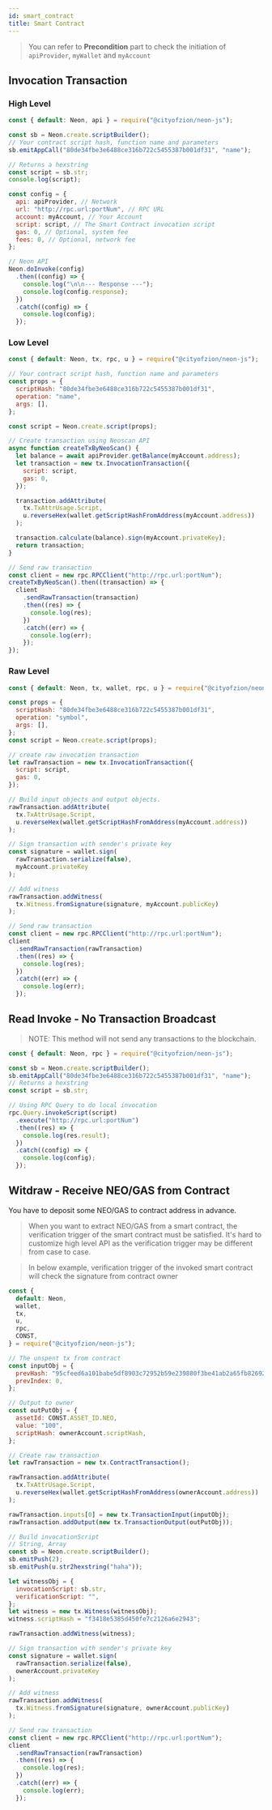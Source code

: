 ```yaml
---
id: smart_contract
title: Smart Contract
---
```


> You can refer to **Precondition** part to check the initiation of
> `apiProvider`, `myWallet` and `myAccount`

## Invocation Transaction

### High Level

```javascript
const { default: Neon, api } = require("@cityofzion/neon-js");

const sb = Neon.create.scriptBuilder();
// Your contract script hash, function name and parameters
sb.emitAppCall("80de34fbe3e6488ce316b722c5455387b001df31", "name");

// Returns a hexstring
const script = sb.str;
console.log(script);

const config = {
  api: apiProvider, // Network
  url: "http://rpc.url:portNum", // RPC URL
  account: myAccount, // Your Account
  script: script, // The Smart Contract invocation script
  gas: 0, // Optional, system fee
  fees: 0, // Optional, network fee
};

// Neon API
Neon.doInvoke(config)
  .then((config) => {
    console.log("\n\n--- Response ---");
    console.log(config.response);
  })
  .catch((config) => {
    console.log(config);
  });
```

### Low Level

```javascript
const { default: Neon, tx, rpc, u } = require("@cityofzion/neon-js");

// Your contract script hash, function name and parameters
const props = {
  scriptHash: "80de34fbe3e6488ce316b722c5455387b001df31",
  operation: "name",
  args: [],
};

const script = Neon.create.script(props);

// Create transaction using Neoscan API
async function createTxByNeoScan() {
  let balance = await apiProvider.getBalance(myAccount.address);
  let transaction = new tx.InvocationTransaction({
    script: script,
    gas: 0,
  });

  transaction.addAttribute(
    tx.TxAttrUsage.Script,
    u.reverseHex(wallet.getScriptHashFromAddress(myAccount.address))
  );

  transaction.calculate(balance).sign(myAccount.privateKey);
  return transaction;
}

// Send raw transaction
const client = new rpc.RPCClient("http://rpc.url:portNum");
createTxByNeoScan().then((transaction) => {
  client
    .sendRawTransaction(transaction)
    .then((res) => {
      console.log(res);
    })
    .catch((err) => {
      console.log(err);
    });
});
```

### Raw Level

```javascript
const { default: Neon, tx, wallet, rpc, u } = require("@cityofzion/neon-js");

const props = {
  scriptHash: "80de34fbe3e6488ce316b722c5455387b001df31",
  operation: "symbol",
  args: [],
};
const script = Neon.create.script(props);

// create raw invocation transaction
let rawTransaction = new tx.InvocationTransaction({
  script: script,
  gas: 0,
});

// Build input objects and output objects.
rawTransaction.addAttribute(
  tx.TxAttrUsage.Script,
  u.reverseHex(wallet.getScriptHashFromAddress(myAccount.address))
);

// Sign transaction with sender's private key
const signature = wallet.sign(
  rawTransaction.serialize(false),
  myAccount.privateKey
);

// Add witness
rawTransaction.addWitness(
  tx.Witness.fromSignature(signature, myAccount.publicKey)
);

// Send raw transaction
const client = new rpc.RPCClient("http://rpc.url:portNum");
client
  .sendRawTransaction(rawTransaction)
  .then((res) => {
    console.log(res);
  })
  .catch((err) => {
    console.log(err);
  });
```

## Read Invoke - No Transaction Broadcast

> NOTE: This method will not send any transactions to the blockchain.

```javascript
const { default: Neon, rpc } = require("@cityofzion/neon-js");

const sb = Neon.create.scriptBuilder();
sb.emitAppCall("80de34fbe3e6488ce316b722c5455387b001df31", "name");
// Returns a hexstring
const script = sb.str;

// Using RPC Query to do local invocation
rpc.Query.invokeScript(script)
  .execute("http://rpc.url:portNum")
  .then((res) => {
    console.log(res.result);
  })
  .catch((config) => {
    console.log(config);
  });
```

## Witdraw - Receive NEO/GAS from Contract

You have to deposit some NEO/GAS to contract address in advance.

> When you want to extract NEO/GAS from a smart contract, the verification
> trigger of the smart contract must be satisfied. It's hard to customize high
> level API as the verification trigger may be different from case to case.

> In below example, verification trigger of the invoked smart contract will
> check the signature from contract owner

```javascript
const {
  default: Neon,
  wallet,
  tx,
  u,
  rpc,
  CONST,
} = require("@cityofzion/neon-js");

// The unspent tx from contract
const inputObj = {
  prevHash: "95cfeed6a101babe5df8903c72952b59e239880f3be41ab2a65fb8269284765d",
  prevIndex: 0,
};

// Output to owner
const outPutObj = {
  assetId: CONST.ASSET_ID.NEO,
  value: "100",
  scriptHash: ownerAccount.scriptHash,
};

// Create raw transaction
let rawTransaction = new tx.ContractTransaction();

rawTransaction.addAttribute(
  tx.TxAttrUsage.Script,
  u.reverseHex(wallet.getScriptHashFromAddress(ownerAccount.address))
);

rawTransaction.inputs[0] = new tx.TransactionInput(inputObj);
rawTransaction.addOutput(new tx.TransactionOutput(outPutObj));

// Build invocationScript
// String, Array
const sb = Neon.create.scriptBuilder();
sb.emitPush(2);
sb.emitPush(u.str2hexstring("haha"));

let witnessObj = {
  invocationScript: sb.str,
  verificationScript: "",
};
let witness = new tx.Witness(witnessObj);
witness.scriptHash = "f3418e5385d450fe7c2126a6e2943";

rawTransaction.addWitness(witness);

// Sign transaction with sender's private key
const signature = wallet.sign(
  rawTransaction.serialize(false),
  ownerAccount.privateKey
);

// Add witness
rawTransaction.addWitness(
  tx.Witness.fromSignature(signature, ownerAccount.publicKey)
);

// Send raw transaction
const client = new rpc.RPCClient("http://rpc.url:portNum");
client
  .sendRawTransaction(rawTransaction)
  .then((res) => {
    console.log(res);
  })
  .catch((err) => {
    console.log(err);
  });
```
